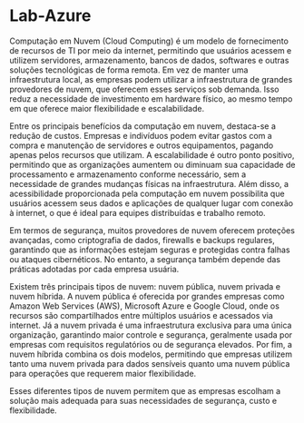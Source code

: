 # Lab-Azure

Computação em Nuvem (Cloud Computing) é um modelo de fornecimento de recursos de TI por meio da internet, permitindo que usuários acessem e utilizem servidores, armazenamento, bancos de dados, softwares e outras soluções tecnológicas de forma remota. Em vez de manter uma infraestrutura local, as empresas podem utilizar a infraestrutura de grandes provedores de nuvem, que oferecem esses serviços sob demanda. Isso reduz a necessidade de investimento em hardware físico, ao mesmo tempo em que oferece maior flexibilidade e escalabilidade.

Entre os principais benefícios da computação em nuvem, destaca-se a redução de custos. Empresas e indivíduos podem evitar gastos com a compra e manutenção de servidores e outros equipamentos, pagando apenas pelos recursos que utilizam. A escalabilidade é outro ponto positivo, permitindo que as organizações aumentem ou diminuam sua capacidade de processamento e armazenamento conforme necessário, sem a necessidade de grandes mudanças físicas na infraestrutura. Além disso, a acessibilidade proporcionada pela computação em nuvem possibilita que usuários acessem seus dados e aplicações de qualquer lugar com conexão à internet, o que é ideal para equipes distribuídas e trabalho remoto.

Em termos de segurança, muitos provedores de nuvem oferecem proteções avançadas, como criptografia de dados, firewalls e backups regulares, garantindo que as informações estejam seguras e protegidas contra falhas ou ataques cibernéticos. No entanto, a segurança também depende das práticas adotadas por cada empresa usuária.

Existem três principais tipos de nuvem: nuvem pública, nuvem privada e nuvem híbrida. A nuvem pública é oferecida por grandes empresas como Amazon Web Services (AWS), Microsoft Azure e Google Cloud, onde os recursos são compartilhados entre múltiplos usuários e acessados via internet. Já a nuvem privada é uma infraestrutura exclusiva para uma única organização, garantindo maior controle e segurança, geralmente usada por empresas com requisitos regulatórios ou de segurança elevados. Por fim, a nuvem híbrida combina os dois modelos, permitindo que empresas utilizem tanto uma nuvem privada para dados sensíveis quanto uma nuvem pública para operações que requerem maior flexibilidade.

Esses diferentes tipos de nuvem permitem que as empresas escolham a solução mais adequada para suas necessidades de segurança, custo e flexibilidade.
